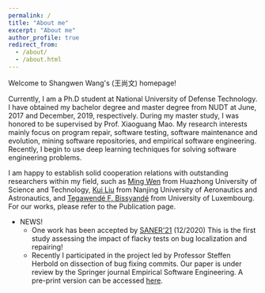 ```yaml
---
permalink: /
title: "About me"
excerpt: "About me"
author_profile: true
redirect_from: 
  - /about/
  - /about.html
---
```


Welcome to Shangwen Wang's (王尚文) homepage!

Currently, I am a Ph.D student at National University of Defense Technology. I have obtained my bachelor degree and master degree from NUDT at June, 2017 and December, 2019, respectively. During my master study, I was honored to be supervised by Prof. Xiaoguang Mao. My research interests mainly focus on program repair, software testing, software maintenance and evolution, mining software repositories, and empirical software engineering. Recently, I begin to use deep learning techniques for solving software engineering problems.

I am happy to establish solid cooperation relations with outstanding researchers within my field, such as [Ming Wen](http://justinwm.github.io/) from Huazhong University of Science and Technology, [Kui Liu](https://brucekuiliu.github.io/) from Nanjing University of Aeronautics and Astronautics, and [Tegawendé F. Bissyandé](http://bissyande.github.io) from University of Luxembourg. For our works, please refer to the Publication page.

* NEWS!  
  * One work has been accepted by [SANER'21](https://saner2021.shidler.hawaii.edu/) (12/2020) This is the first study assessing the impact of flacky tests on bug localization and repairing!
  * Recently I participated in the project led by Professor Steffen Herbold on dissection of bug fixing commits. Our paper is under review by the Springer journal Empirical Software Engineering. A pre-print version can be accessed [here](http://arxiv.org/abs/2011.06244).
